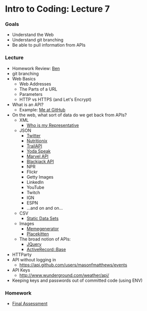 # Intro to Coding: Lecture 7

### Goals

* Understand the Web
* Understand git branching
* Be able to pull information from APIs

### Lecture

* Homework Review: [Ben](https://gist.github.com/bruning/4b7b4fff721e49b654da7b0bd841f9d9)
* git branching
* Web Basics
  * Web Addresses
  * The Parts of a URL
  * Parameters
  * HTTP vs HTTPS (and Let's Encrypt)
* What is an API?
  * Example: [Me at GitHub](https://api.github.com/users/masonfmatthews/events)
* On the web, what sort of data do we get back from APIs?
  * XML
    * [Who is my Representative](http://whoismyrepresentative.com/getall_mems.php?zip=27701)
  * JSON
    * [Twitter](https://dev.twitter.com/rest/public)
    * [Nutritionix](https://www.mashape.com/msilverman/nutritionix-nutrition-database)
    * [TrailAPI](https://www.mashape.com/trailapi/trailapi)
    * [Yoda Speak](https://www.mashape.com/ismaelc/yoda-speak)
    * [Marvel API](http://developer.marvel.com/docs)
    * [Blackjack API](http://deckofcardsapi.com/)
    * NPR
    * Flickr
    * Getty Images
    * LinkedIn
    * YouTube
    * Twitch
    * IGN
    * ESPN
    * ...and on and on...
  * CSV
    * [Static Data Sets](http://vincentarelbundock.github.io/Rdatasets/datasets.html)
  * Images
    * [Memegenerator](http://version1.api.memegenerator.net/)
    * [Placekitten](http://placekitten.com)
  * The broad notion of APIs:
    * [JQuery](http://api.jquery.com/)
    * [ActiveRecord::Base](http://apidock.com/rails/ActiveRecord/Base)
* HTTParty
* API without logging in
  * https://api.github.com/users/masonfmatthews/events
* API Keys
  * http://www.wunderground.com/weather/api/
* Keeping keys and passwords out of committed code (using ENV)

### Homework

* [Final Assessment](assessment.md)
